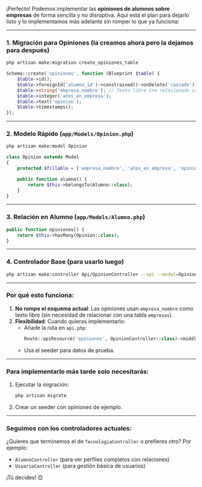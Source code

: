 ¡Perfecto! Podemos implementar las **opiniones de alumnos sobre empresas** de forma sencilla y no disruptiva. Aquí está el plan para dejarlo listo y lo implementamos más adelante sin romper lo que ya funciona:

---

### **1. Migración para Opiniones** (la creamos ahora pero la dejamos para después)
```bash
php artisan make:migration create_opiniones_table
```
```php
Schema::create('opiniones', function (Blueprint $table) {
    $table->id();
    $table->foreignId('alumno_id')->constrained()->onDelete('cascade');
    $table->string('empresa_nombre'); // Texto libre (no relacionado con tabla empresas)
    $table->integer('años_en_empresa');
    $table->text('opinion');
    $table->timestamps();
});
```

---

### **2. Modelo Rápido** (`app/Models/Opinion.php`)
```bash
php artisan make:model Opinion
```
```php
class Opinion extends Model
{
    protected $fillable = ['empresa_nombre', 'años_en_empresa', 'opinion'];

    public function alumno() {
        return $this->belongsTo(Alumno::class);
    }
}
```

---

### **3. Relación en Alumno** (`app/Models/Alumno.php`)
```php
public function opiniones() {
    return $this->hasMany(Opinion::class);
}
```

---

### **4. Controlador Base** (para usarlo luego)
```bash
php artisan make:controller Api/OpinionController --api --model=Opinion
```

---

### **Por qué esto funciona**:
1. **No rompe el esquema actual**: Las opiniones usan `empresa_nombre` como texto libre (sin necesidad de relacionar con una tabla `empresas`).
2. **Flexibilidad**: Cuando quieras implementarlo:
   - Añade la ruta en `api.php`:
     ```php
     Route::apiResource('opiniones', OpinionController::class)->middleware('auth:sanctum');
     ```
   - Usa el seeder para datos de prueba.

---

### **Para implementarlo más tarde** solo necesitarás:
1. Ejecutar la migración:
   ```bash
   php artisan migrate
   ```
2. Crear un seeder con opiniones de ejemplo.

---

### **Seguimos con los controladores actuales**:
¿Quieres que terminemos el de `TecnologiaController` o prefieres otro? Por ejemplo:
- `AlumnoController` (para ver perfiles completos con relaciones)
- `UsuarioController` (para gestión básica de usuarios)

¡Tú decides! 😊